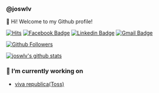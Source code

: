 ### @joswlv

👋 Hi! Welcome to my Github profile!

[![Hits](https://hits.seeyoufarm.com/api/count/incr/badge.svg?url=https%3A%2F%2Fgithub.com%2Fjoswlv)](https://github.com/joswlv)
[![Facebook Badge](https://img.shields.io/badge/-Facebook-1877f2?style=flat-square&logo=facebook&logoColor=white&link=https://www.facebook.com/wsj7923/)](https://www.facebook.com/wsj7923/)
[![Linkedin Badge](https://img.shields.io/badge/-LinkedIn-blue?style=flat-square&logo=Linkedin&logoColor=white&link=https://www.linkedin.com/in/joseungwan/)](https://www.linkedin.com/in/joseungwan/)
[![Gmail Badge](https://img.shields.io/badge/-Gmail-d14836?style=flat-square&logo=Gmail&logoColor=white&link=mailto:utilForever@gmail.com)](mailto:wh7923@gmail.com)

[![Github Followers](https://img.shields.io/github/followers/joswlv?color=06d6a0&label=Github%20Followers&style=for-the-badge)](https://github.com/joswlv?tab=followers)

[![joswlv's github stats](https://github-readme-stats.vercel.app/api?username=joswlv&show_icons=true&hide_border=true)](https://github.com/joswlv)

### 🔭 I’m currently working on
- [viva republica(Toss)](https://toss.im/)
